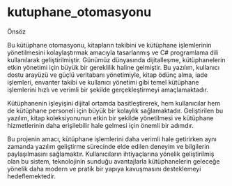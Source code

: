 # kutuphane_otomasyonu
Önsöz

Bu kütüphane otomasyonu, kitapların takibini ve kütüphane işlemlerinin yönetilmesini kolaylaştırmak amacıyla tasarlanmış ve C# programlama dili kullanılarak geliştirilmiştir. Günümüz dünyasında dijitalleşme, kütüphanelerin etkin yönetimi için büyük bir gereklilik haline gelmiştir. Bu yazılım, kullanıcı dostu arayüzü ve güçlü veritabanı yönetimiyle, kitap ödünç alma, iade işlemleri, envanter takibi ve kullanıcı yönetimi gibi temel kütüphane işlemlerini hızlı ve verimli bir şekilde gerçekleştirmeyi amaçlamaktadır.

Kütüphanenin işleyişini dijital ortamda basitleştirerek, hem kullanıcılar hem de kütüphane personeli için büyük bir kolaylık sağlamaktadır. Geliştirilen bu yazılım, kitap koleksiyonunun etkin bir şekilde yönetilmesi ve kütüphane hizmetlerinin daha erişilebilir hale gelmesi için önemli bir adımdır.

Bu projenin amacı, kütüphane işlemlerini daha verimli hale getirirken aynı zamanda yazılım geliştirme sürecinde elde edilen deneyim ve bilgilerin paylaşılmasını sağlamaktır. Kullanıcıların ihtiyaçlarına yönelik geliştirilmiş olan bu sistem, teknolojinin sunduğu avantajlarla kütüphanelerin geleceğe yönelik daha modern ve pratik bir yapıya kavuşmasını desteklemeyi hedeflemektedir.
